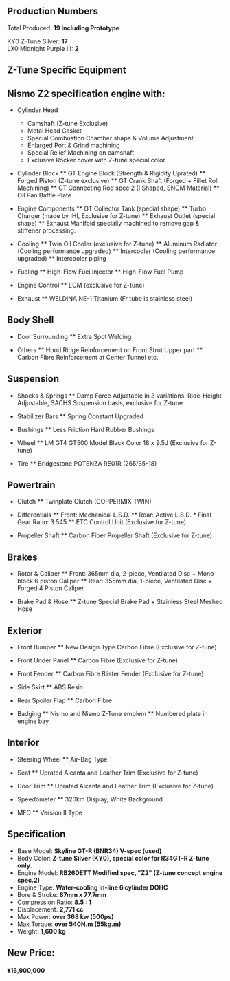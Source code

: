 ## Production Numbers
Total Produced: __19 Including Prototype__

KY0 Z-Tune Silver: __17__  
LX0 Midnight Purple III: __2__  

## Z-Tune Specific Equipment

## Nismo Z2 specification engine with:
* Cylinder Head  
	* Camshaft (Z-tune Exclusive)  
	* Metal Head Gasket  
	* Special Combustion Chamber shape & Volume Adjustment  
	* Enlarged Port & Grind machining  
	* Special Relief Machining on camshaft  
	* Exclusive Rocker cover with Z-tune special color.  

* Cylinder Block
** GT Engine Block (Strength & Rigidity Uprated)
** Forged Piston (Z-tune exclusive)
** GT Crank Shaft (Forged + Fillet Roll Machining)
** GT Connecting Rod spec 2 (I Shaped, SNCM Material)
** Oil Pan Baffle Plate

* Engine Components
** GT Collector Tank (special shape)
** Turbo Charger (made by IHI, Exclusive for Z-tune)
** Exhaust Outlet (special shape)
** Exhaust Manifold specially machined to remove gap & stiffener processing.
 	
* Cooling
** Twin Oil Cooler (exclusive for Z-tune)
** Aluminum Radiator (Cooling performance upgraded)
** Intercooler (Cooling performance upgraded)
** Intercooler piping
 	
* Fueling
** High-Flow Fuel Injector
** High-Flow Fuel Pump
 	
* Engine Control
** ECM (exclusive for Z-tune)
 	
* Exhaust
** WELDINA NE-1 Titanium (Fr tube is stainless steel)

## Body Shell
* Door Surrounding
** Extra Spot Welding

* Others
** Hood Ridge Reinforcement on Front Strut Upper part
** Carbon Fibre Reinforcement at Center Tunnel etc.

## Suspension
* Shocks & Springs
** Damp Force Adjustable in 3 variations. Ride-Height Adjustable, SACHS Suspension basis, exclusive for Z-tune

* Stabilizer Bars
** Spring Constant Upgraded
 	
* Bushings
** Less Friction Hard Rubber Bushings
 	
* Wheel
** LM GT4 GT500 Model Black Color 18 x 9.5J (Exclusive for Z-tune)
 	
* Tire
** Bridgestone POTENZA RE01R (265/35-18)

## Powertrain
* Clutch
** Twinplate Clutch (COPPERMIX TWIN)

* Differentials
** Front: Mechanical L.S.D.
** Rear: Active L.S.D. * Final Gear Ratio: 3.545
** ETC Control Unit (Exclusive for Z-tune)

* Propeller Shaft
** Carbon Fiber Propeller Shaft (Exclusive for Z-tune)

## Brakes
* Rotor & Caliper
** Front: 365mm dia, 2-piece, Ventilated Disc + Mono-block 6 piston Caliper
** Rear: 355mm dia, 1-piece, Ventilated Disc + Forged 4 Piston Caliper

* Brake Pad & Hose
** Z-tune Special Brake Pad + Stainless Steel Meshed Hose

## Exterior
* Front Bumper
** New Design Type Carbon Fibre (Exclusive for Z-tune)

* Front Under Panel
** Carbon Fibre  (Exclusive for Z-tune)

* Front Fender
** Carbon Fibre Blister Fender (Exclusive for Z-tune)

* Side Skirt
** ABS Resin

* Rear Spoiler Flap
** Carbon Fibre

* Badging
** Nismo and Nismo Z-Tune emblem
** Numbered plate in engine bay

## Interior
* Steering Wheel
** Air-Bag Type
 
* Seat
** Uprated Alcanta and Leather Trim (Exclusive for Z-tune)
 
* Door Trim
** Uprated Alcanta and Leather Trim (Exclusive for Z-tune)
 
* Speedometer
** 320km Display, White Background

* MFD
** Version II Type

## Specification

* Base Model: __Skyline GT-R (BNR34) V-spec (used)__
* Body Color: __Z-tune Silver (KY0), special color for R34GT-R Z-tune only.__
* Engine Model: __RB26DETT Modified spec, "Z2" (Z-tune concept engine spec.2)__
* Engine Type: __Water-cooling in-line 6 cylinder DOHC__
* Bore & Stroke: __87mm x 77.7mm__
* Compression Ratio: __8.5 : 1__
* Displacement: __2,771 cc__
* Max Power: __over 368 kw (500ps)__
* Max Torque: __over 540N.m (55kg.m)__
* Weight: __1,600 kg__

## New Price:
#### ¥16,900,000
